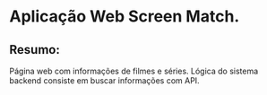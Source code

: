 # Aplicação Web Screen Match.
## Resumo:
Página web com informações de filmes e séries. Lógica do sistema backend consiste em buscar informações com API.